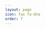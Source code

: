 ```yaml
---
layout: page
icon: fas fa-dna
order: 7
---
```




<script>
window.location.href = "https://www.imcr.uzh.ch/en/research/janscak.html";
</script>